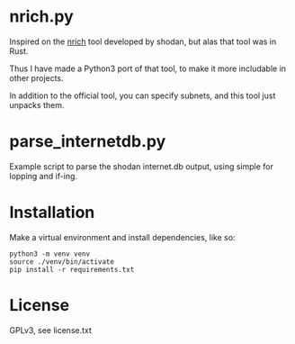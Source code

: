 # nrich.py

Inspired on the [nrich](https://gitlab.com/shodan-public/nrich) tool developed by shodan, but alas that tool was in Rust.

Thus I have made a Python3 port of that tool, to make it more includable in other projects.

In addition to the official tool, you can specify subnets, and this tool just unpacks them.

# parse_internetdb.py

Example script to parse the shodan internet.db output, using simple for lopping and if-ing.

# Installation

Make a virtual environment and install dependencies, like so:

```
python3 -m venv venv 
source ./venv/bin/activate
pip install -r requirements.txt
```

# License
GPLv3, see license.txt